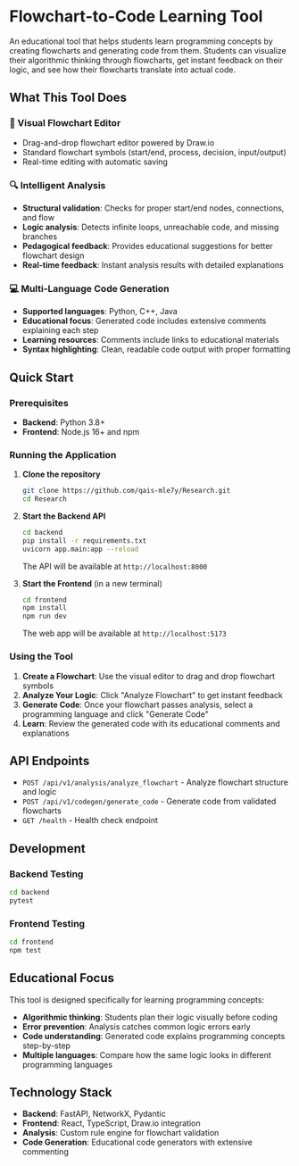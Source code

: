 # Flowchart-to-Code Learning Tool

An educational tool that helps students learn programming concepts by creating flowcharts and generating code from them. Students can visualize their algorithmic thinking through flowcharts, get instant feedback on their logic, and see how their flowcharts translate into actual code.

## What This Tool Does

### 🎨 Visual Flowchart Editor
- Drag-and-drop flowchart editor powered by Draw.io
- Standard flowchart symbols (start/end, process, decision, input/output)
- Real-time editing with automatic saving

### 🔍 Intelligent Analysis
- **Structural validation**: Checks for proper start/end nodes, connections, and flow
- **Logic analysis**: Detects infinite loops, unreachable code, and missing branches
- **Pedagogical feedback**: Provides educational suggestions for better flowchart design
- **Real-time feedback**: Instant analysis results with detailed explanations

### 💻 Multi-Language Code Generation
- **Supported languages**: Python, C++, Java  
- **Educational focus**: Generated code includes extensive comments explaining each step
- **Learning resources**: Comments include links to educational materials
- **Syntax highlighting**: Clean, readable code output with proper formatting

## Quick Start

### Prerequisites
- **Backend**: Python 3.8+
- **Frontend**: Node.js 16+ and npm

### Running the Application

1. **Clone the repository**
   ```bash
   git clone https://github.com/qais-mle7y/Research.git
   cd Research
   ```

2. **Start the Backend API**
   ```bash
   cd backend
   pip install -r requirements.txt
   uvicorn app.main:app --reload
   ```
   The API will be available at `http://localhost:8000`

3. **Start the Frontend** (in a new terminal)
   ```bash
   cd frontend
   npm install
   npm run dev
   ```
   The web app will be available at `http://localhost:5173`

### Using the Tool

1. **Create a Flowchart**: Use the visual editor to drag and drop flowchart symbols
2. **Analyze Your Logic**: Click "Analyze Flowchart" to get instant feedback
3. **Generate Code**: Once your flowchart passes analysis, select a programming language and click "Generate Code"
4. **Learn**: Review the generated code with its educational comments and explanations

## API Endpoints

- `POST /api/v1/analysis/analyze_flowchart` - Analyze flowchart structure and logic
- `POST /api/v1/codegen/generate_code` - Generate code from validated flowcharts
- `GET /health` - Health check endpoint

## Development

### Backend Testing
```bash
cd backend
pytest
```

### Frontend Testing  
```bash
cd frontend
npm test
```

## Educational Focus

This tool is designed specifically for learning programming concepts:
- **Algorithmic thinking**: Students plan their logic visually before coding
- **Error prevention**: Analysis catches common logic errors early
- **Code understanding**: Generated code explains programming concepts step-by-step
- **Multiple languages**: Compare how the same logic looks in different programming languages

## Technology Stack

- **Backend**: FastAPI, NetworkX, Pydantic
- **Frontend**: React, TypeScript, Draw.io integration
- **Analysis**: Custom rule engine for flowchart validation
- **Code Generation**: Educational code generators with extensive commenting 
